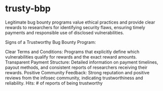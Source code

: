 # trusty-bbp
Legitimate bug bounty programs value ethical practices and provide clear rewards to researchers for identifying security flaws, ensuring timely payments and responsible use of disclosed vulnerabilities.

Signs of a Trustworthy Bug Bounty Program:

Clear Terms and Conditions: Programs that explicitly define which vulnerabilities qualify for rewards and the exact reward amounts.
Transparent Payment Structure: Detailed information on payment timelines, payout methods, and consistent reports of researchers receiving their rewards.
Positive Community Feedback: Strong reputation and positive reviews from the infosec community, indicating trustworthiness and reliability.
Hits: # of reports of being trustworthy
